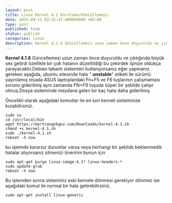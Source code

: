 ```yaml
---
layout: post
title: Linux Kernel 4.1 Kurulumu/Güncellemesi
date: 2015-09-11 03:32:47.000000000 +03:00
type: post
published: true
status: publish
categories: linux
description: Kernel 4.1.6 Güncellemesi uzun zaman önce duyuruldu ve çıktığında büyük ses getirdi özellikle bir çok hatanın düzeltildiği bu çekirdek işinize oldukça
---
```


**Kernel 4.1.6** Güncellemesi uzun zaman önce duyuruldu ve çıktığında büyük ses getirdi özellikle bir çok hatanın düzeltildiği bu çekirdek işinize oldukça yarayacaktır.Debian tabanlı sistemleri kullanıyorsanız eğer yapmanız gereken aşağıda, ubuntu sitesinde hala " **unstable**" etiketi ile sürümü yayınlamış olsada ASUS laptoplardaki Fn+F5 ve F6 tuşlarının çalışmaması sorunu giderilmiş aynı zamanda FN+F9 tuşuda süper bir şekilde çalışır olmuş.Dosya sisteminde meydana gelen bir kaç hata daha giderilmiş

Öncelikli olarak aşağıdaki komutlar ile en son kerneli sisteminize kurabilirsiniz.

    sudo su
    cd /usr/local/bin
    wget https://mertcangokgoz.com/Downloads/kernel-4.1.sh
    chmod +x kernel-4.1.sh
    sudo ./kernel-4.1.sh
    reboot -h now

bu işlemde kararsız durumlar varsa veya herhangi bir şekilde beklenmedik hatalar alıyorsanız silmenizi öneririm bunun için

    sudo apt-get purge linux-image-4.1* linux-headers-*
    sudo update-grub
    reboot -h now

Bu işlemden sonra sisteminiz eski kernele dönmesi gerekiyor dönmez ise aşağıdaki komut ile normal bir hale getirebilirsiniz.

    sudo apt-get install linux-generic
